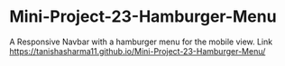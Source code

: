 # Mini-Project-23-Hamburger-Menu
A Responsive Navbar with a hamburger menu for the mobile view.
Link https://tanishasharma11.github.io/Mini-Project-23-Hamburger-Menu/
